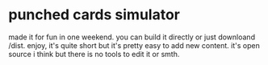 # punched cards simulator
made it for fun in one weekend. you can build it directly or just downloand /dist. 
enjoy, it's quite short but it's pretty easy to add new content.
it's open source i think but there is no tools to edit it or smth.
